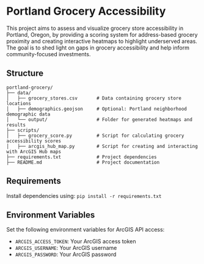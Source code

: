 # Portland Grocery Accessibility
This project aims to assess and visualize grocery store accessibility in Portland, Oregon, by providing a scoring system for address-based grocery proximity and creating interactive heatmaps to highlight underserved areas. The goal is to shed light on gaps in grocery accessibility and help inform community-focused investments.

## Structure
```
portland-grocery/
├── data/
│   ├── grocery_stores.csv       # Data containing grocery store locations
│   ├── demographics.geojson     # Optional: Portland neighborhood demographic data
│   └── output/                  # Folder for generated heatmaps and results
├── scripts/
│   ├── grocery_score.py         # Script for calculating grocery accessibility scores
│   ├── arcgis_hub_map.py        # Script for creating and interacting with ArcGIS Hub maps
├── requirements.txt             # Project dependencies
├── README.md                    # Project documentation
```

## Requirements
Install dependencies using:
`pip install -r requirements.txt`

## Environment Variables
Set the following environment variables for ArcGIS API access:
- `ARCGIS_ACCESS_TOKEN`: Your ArcGIS access token
- `ARCGIS_USERNAME`: Your ArcGIS username
- `ARCGIS_PASSWORD`: Your ArcGIS password

